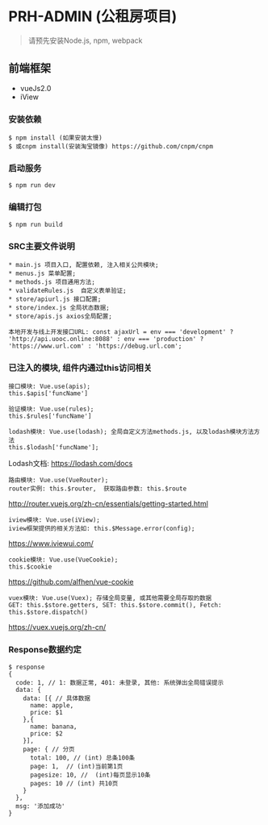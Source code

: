# PRH-ADMIN (公租房项目)
> 请预先安装Node.js, npm, webpack

## 前端框架
* vueJs2.0 
* iView

### 安装依赖
```
$ npm install (如果安装太慢)
$ 或cnpm install(安装淘宝镜像) https://github.com/cnpm/cnpm
```

### 启动服务
```
$ npm run dev
```
### 编辑打包
```
$ npm run build
```

### SRC主要文件说明
```
* main.js 项目入口, 配置依赖, 注入相关公共模块;
* menus.js 菜单配置;
* methods.js 项目通用方法;
* validateRules.js  自定义表单验证;
* store/apiurl.js 接口配置;
* store/index.js 全局状态数据;
* store/apis.js axios全局配置;
```
```
本地开发与线上开发接口URL: const ajaxUrl = env === 'development' ? 'http://api.uooc.online:8088' : env === 'production' ? 'https://www.url.com' : 'https://debug.url.com';
```


### 已注入的模块, 组件内通过this访问相关
```
接口模块: Vue.use(apis);
this.$apis['funcName']
```
```
验证模块: Vue.use(rules);
this.$rules['funcName']
```
```
lodash模块: Vue.use(lodash); 全局自定义方法methods.js, 以及lodash模块方法方法
this.$lodash['funcName'];
```
Lodash文档: https://lodash.com/docs

```
路由模块: Vue.use(VueRouter);
router实例: this.$router,  获取路由参数: this.$route
```
http://router.vuejs.org/zh-cn/essentials/getting-started.html

```
iview模块: Vue.use(iView);
iview框架提供的相关方法如: this.$Message.error(config);
```
https://www.iviewui.com/

```
cookie模块: Vue.use(VueCookie);
this.$cookie
```
https://github.com/alfhen/vue-cookie

```
vuex模块: Vue.use(Vuex); 存储全局变量, 或其他需要全局存取的数据
GET: this.$store.getters, SET: this.$store.commit(), Fetch: this.$store.dispatch()
```
https://vuex.vuejs.org/zh-cn/

### Response数据约定
```
$ response 
{
  code: 1, // 1: 数据正常, 401: 未登录, 其他: 系统弹出全局错误提示
  data: {
    data: [{ // 具体数据
      name: apple,
      price: $1
    },{
      name: banana,
      price: $2
    }],
    page: { // 分页
      total: 100, // (int) 总条100条
      page: 1,  // (int)当前第1页
      pagesize: 10, //  (int)每页显示10条
      pages: 10 // (int) 共10页
    }
  },
  msg: '添加成功'
}




